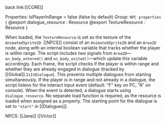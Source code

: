 back link:[[CORE]]

Properties:
IsPlayerInRange = false (false by default)
Group: `NPC properties`
{
	@export dialogue_resource : Resource
	@export TextureResource : Resource
}

When loaded, the `TextureResource` is set as the texture of the `AnimatedSprite2D`.
[[NPCS]] consist of an `AnimatedSprite2D` and an `Area2D` node, along with an internal boolean variable that tracks whether the player is within range. The script includes two signals from `Area2D`—`on_body_entered()` and `on_body_exited()`—which update this variable accordingly.
Each frame, the script checks if the player is within range and whether they are already engaged in dialogue (tracked by [[Global]].`IsInDialogue`). This prevents multiple dialogues from starting simultaneously. If the player is in range and not already in a dialogue, the script listens for the interact input event (default: "F" key on PC, "A" on console).
When the event is detected, a dialogue starts using `dialogue_resource`. No separate load function is required, as the resource is loaded when assigned as a property. The starting point for the dialogue is set to `"start"` in [[Dialogues]].


NPCS:
[[Jane]]
[[Victor]]